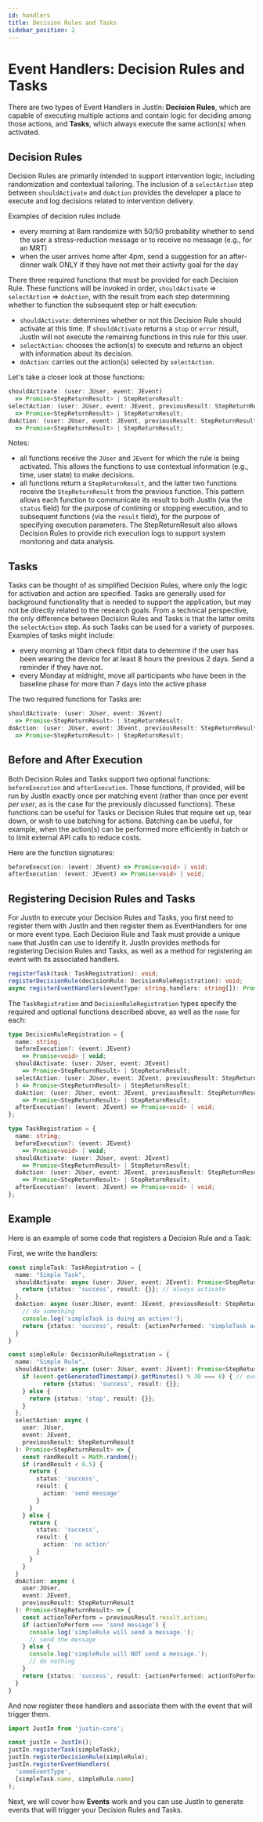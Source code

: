 ```yaml
---
id: handlers
title: Decision Rules and Tasks
sidebar_position: 2
---
```


# Event Handlers: Decision Rules and Tasks

There are two types of Event Handlers in JustIn: **Decision Rules**, which are capable of executing multiple actions and contain logic for deciding among those actions, and **Tasks**, which always execute the same action(s) when activated.

## Decision Rules

Decision Rules are primarily intended to support intervention logic, including randomization and contextual tailoring. The inclusion of a `selectAction` step between `shouldActivate` and `doAction` provides the developer a place to execute and log decisions related to intervention delivery.

Examples of decision rules include
- every morning at 8am randomize with 50/50 probability whether to send the user a stress-reduction message or to receive no message (e.g., for an MRT)
- when the user arrives home after 4pm, send a suggestion for an after-dinner walk ONLY if they have not met their activity goal for the day

There three required functions that must be provided for each Decision Rule. These functions will be invoked in order, `shouldActivate` => `selectAction` => `doAction`, with the result from each step determining whether to function the subsequent step or halt execution:

- `shouldActivate`: determines whether or not this Decision Rule should activate at this time. If `shouldActivate` returns a `stop` or `error` result, JustIn will not execute the remaining functions in this rule for this user.
- `selectAction`: chooses the action(s) to execute and returns an object with information about its decision.
- `doAction`: carries out the action(s) selected by `selectAction`.

Let's take a closer look at those functions:
```ts
shouldActivate: (user: JUser, event: JEvent) 
  => Promise<StepReturnResult> | StepReturnResult;
selectAction: (user: JUser, event: JEvent, previousResult: StepReturnResult) 
  => Promise<StepReturnResult> | StepReturnResult;
doAction: (user: JUser, event: JEvent, previousResult: StepReturnResult) 
  => Promise<StepReturnResult> | StepReturnResult;
```

Notes:
- all functions receive the `JUser` and `JEvent` for which the rule is being activated. This allows the functions to use contextual information (e.g., time, user state) to make decisions.
- all functions return a `StepReturnResult`, and the latter two functions receive the `StepReturnResult` from the previous function. This pattern allows each function to communicate its result to both JustIn (via the `status` field) for the purpose of contining or stopping execution, and to subsequent functions (via the `result` field), for the purpose of specifying execution parameters. The StepReturnResult also allows Decision Rules to provide rich execution logs to support system monitoring and data analysis.

## Tasks

Tasks can be thought of as simplified Decision Rules, where only the logic for activation and action are specified. Tasks are generally used for background functionality that is needed to support the application, but may not be directly related to the research goals. From a technical perspective, the only difference between Decision Rules and Tasks is that the latter omits the `selectAction` step. As such Tasks can be used for a variety of purposes. Examples of tasks might include:

- every morning at 10am check fitbit data to determine if the user has been wearing the device for at least 8 hours the previous 2 days. Send a reminder if they have not.
- every Monday at midnight, move all participants who have been in the baseline phase for more than 7 days into the active phase

The two required functions for Tasks are:
```ts
shouldActivate: (user: JUser, event: JEvent) 
  => Promise<StepReturnResult> | StepReturnResult;
doAction: (user: JUser, event: JEvent, previousResult: StepReturnResult) 
  => Promise<StepReturnResult> | StepReturnResult;
```

## Before and After Execution

Both Decision Rules and Tasks support two optional functions: `beforeExecution` and `afterExecution`. These functions, if provided, will be run by JustIn exactly once per matching event (rather than once per event *per user*, as is the case for the previously discussed functions). These functions can be useful for Tasks or Decision Rules that require set up, tear down, or wish to use batching for actions. Batching can be useful, for example, when the action(s) can be performed more efficiently in batch or to limit external API calls to reduce costs. 

Here are the function signatures:
```ts
beforeExecution: (event: JEvent) => Promise<void> | void;
afterExecution: (event: JEvent) => Promise<void> | void;
```

## Registering Decision Rules and Tasks

For JustIn to execute your Decision Rules and Tasks, you first need to register them with JustIn and then register them as EventHandlers for one or more event type. Each Decision Rule and Task must provide a unique `name` that JustIn can use to identify it. JustIn provides methods for registering Decision Rules and Tasks, as well as a method for registering an event with its associated handlers. 

```ts
registerTask(task: TaskRegistration): void; 
registerDecisionRule(decisionRule: DecisionRuleRegistration): void;
async registerEventHandlers(eventType: string,handlers: string[]): Promise<void>; 
```

The `TaskRegistration` and `DecisionRuleRegistration` types specify the required and optional functions described above, as well as the `name` for each:

```ts
type DecisionRuleRegistration = {
  name: string;
  beforeExecution?: (event: JEvent) 
    => Promise<void> | void;
  shouldActivate: (user: JUser, event: JEvent) 
    => Promise<StepReturnResult> | StepReturnResult;
  selectAction: (user: JUser, event: JEvent, previousResult: StepReturnResult
  ) => Promise<StepReturnResult> | StepReturnResult;
  doAction: (user: JUser, event: JEvent, previousResult: StepReturnResult) 
    => Promise<StepReturnResult> | StepReturnResult;
  afterExecution?: (event: JEvent) => Promise<void> | void;
};

type TaskRegistration = {
  name: string;
  beforeExecution?: (event: JEvent) 
    => Promise<void> | void;
  shouldActivate: (user: JUser, event: JEvent) 
    => Promise<StepReturnResult> | StepReturnResult;
  doAction: (user: JUser, event: JEvent, previousResult: StepReturnResult) 
    => Promise<StepReturnResult> | StepReturnResult;
  afterExecution?: (event: JEvent) => Promise<void> | void;
};

```

## Example

Here is an example of some code that registers a Decision Rule and a Task:

First, we write the handlers:
```ts
const simpleTask: TaskRegistration = {
  name: "Simple Task",
  shouldActivate: async (user: JUser, event: JEvent): Promise<StepReturnResult> => {
    return {status: 'success', result: {}}; // always activate
  },
  doAction: async (user:JUser, event: JEvent, previousResult: StepReturnResult): Promise<StepReturnResult> => {
    // do something
    console.log('simpleTask is doing an action!');
    return {status: 'success', result: {actionPerformed: 'simpleTask action'}};
  }
}

const simpleRule: DecisionRuleRegistration = {
  name: "Simple Rule",
  shouldActivate: async (user: JUser, event: JEvent): Promise<StepReturnResult> => {
    if (event.getGeneratedTimestamp().getMinutes() % 30 === 0) { // every 1/2 hour
          return {status: 'success', result: {}};
    } else {
      return {status: 'stop', result: {}};
    }
  },
  selectAction: async (
    user: JUser, 
    event: JEvent,
    previousResult: StepReturnResult
  ): Promise<StepReturnResult> => {
    const randResult = Math.random();
    if (randResult < 0.5) {
      return {
        status: 'success',
        result: {
          action: 'send message'
        }
      }
    } else {
      return {
        status: 'success',
        result: {
          action: 'no action'
        }
      }
    }
  }
  doAction: async (
    user:JUser, 
    event: JEvent, 
    previousResult: StepReturnResult
  ): Promise<StepReturnResult> => {
    const actionToPerform = previousResult.result.action;
    if (actionToPerform === 'send message') {
      console.log('simpleRule will send a message.');
      // send the message
    } else {
      console.log('simpleRule will NOT send a message.');
      // do nothing
    }
    return {status: 'success', result: {actionPerformed: actionToPerform}};
  }
}
```

And now register these handlers and associate them with the event that will trigger them.
```ts
import JustIn from 'justin-core';

const justIn = JustIn();
justIn.registerTask(simpleTask);
justIn.registerDecisionRule(simpleRule);
justIn.registerEventHandlers(
  'someEventType', 
  [simpleTask.name, simpleRule.name]
);
```


Next, we will cover how **Events** work and you can use JustIn to generate events that will trigger your Decision Rules and Tasks.